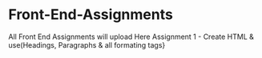# Front-End-Assignments
All Front End Assignments will upload Here
Assignment 1 - Create HTML & use(Headings, Paragraphs & all formating tags}
